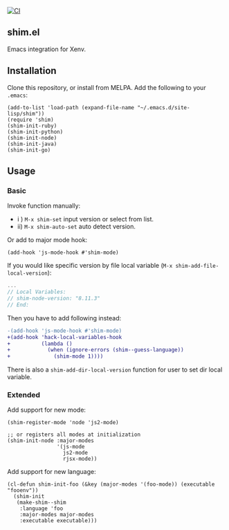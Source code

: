 [![CI](https://github.com/twlz0ne/shim.el/workflows/CI/badge.svg)](https://github.com/twlz0ne/shim.el/actions?query=workflow%3ACI)

## shim.el

Emacs integration for Xenv.

## Installation

Clone this repository, or install from MELPA. Add the following to your `.emacs`:

```elisp
(add-to-list 'load-path (expand-file-name "~/.emacs.d/site-lisp/shim"))
(require 'shim)
(shim-init-ruby)
(shim-init-python)
(shim-init-node)
(shim-init-java)
(shim-init-go)
```

## Usage

### Basic

Invoke function manually:

- i ) `M-x shim-set` input version or select from list.
- ii) `M-x shim-auto-set` auto detect version.

Or add to major mode hook:

```elisp
(add-hook 'js-mode-hook #'shim-mode)
```

If you would like specific version by file local variable (`M-x shim-add-file-local-version`):

```javascript
...
// Local Variables:
// shim-node-version: "8.11.3"
// End:
```

Then you have to add following instead:

```diff
-(add-hook 'js-mode-hook #'shim-mode)
+(add-hook 'hack-local-variables-hook
+          (lambda ()
+            (when (ignore-errors (shim--guess-language))
+              (shim-mode 1))))
```

There is also a `shim-add-dir-local-version` function for user to set dir local variable.

### Extended

Add support for new mode:

```elisp
(shim-register-mode 'node 'js2-mode)

;; or registers all modes at initialization
(shim-init-node :major-modes
                '(js-mode
                  js2-mode
                  rjsx-mode))
```

Add support for new language:

```elisp
(cl-defun shim-init-foo (&key (major-modes '(foo-mode)) (executable "fooenv"))
  (shim-init
   (make-shim--shim
    :language 'foo
    :major-modes major-modes
    :executable executable)))
```
